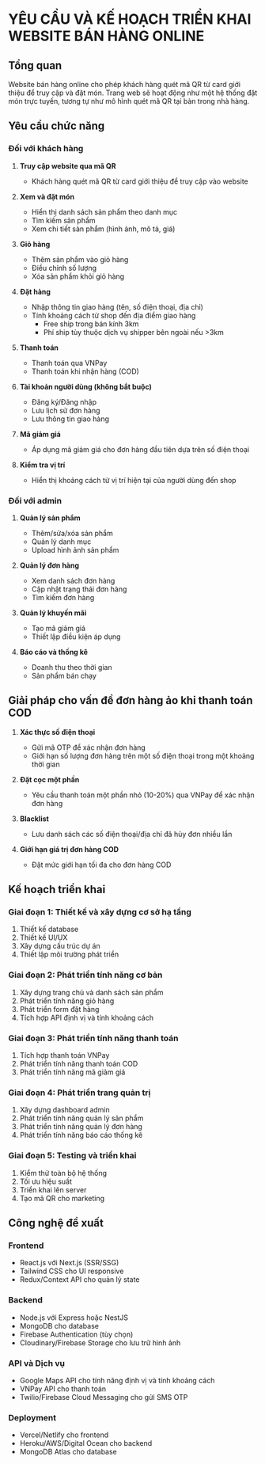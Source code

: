 # YÊU CẦU VÀ KẾ HOẠCH TRIỂN KHAI WEBSITE BÁN HÀNG ONLINE

## Tổng quan
Website bán hàng online cho phép khách hàng quét mã QR từ card giới thiệu để truy cập và đặt món. Trang web sẽ hoạt động như một hệ thống đặt món trực tuyến, tương tự như mô hình quét mã QR tại bàn trong nhà hàng.

## Yêu cầu chức năng

### Đối với khách hàng
1. **Truy cập website qua mã QR**
   - Khách hàng quét mã QR từ card giới thiệu để truy cập vào website

2. **Xem và đặt món**
   - Hiển thị danh sách sản phẩm theo danh mục
   - Tìm kiếm sản phẩm
   - Xem chi tiết sản phẩm (hình ảnh, mô tả, giá)

3. **Giỏ hàng**
   - Thêm sản phẩm vào giỏ hàng
   - Điều chỉnh số lượng
   - Xóa sản phẩm khỏi giỏ hàng

4. **Đặt hàng**
   - Nhập thông tin giao hàng (tên, số điện thoại, địa chỉ)
   - Tính khoảng cách từ shop đến địa điểm giao hàng
     - Free ship trong bán kính 3km
     - Phí ship tùy thuộc dịch vụ shipper bên ngoài nếu >3km

5. **Thanh toán**
   - Thanh toán qua VNPay
   - Thanh toán khi nhận hàng (COD)

6. **Tài khoản người dùng (không bắt buộc)**
   - Đăng ký/Đăng nhập
   - Lưu lịch sử đơn hàng
   - Lưu thông tin giao hàng

7. **Mã giảm giá**
   - Áp dụng mã giảm giá cho đơn hàng đầu tiên dựa trên số điện thoại

8. **Kiểm tra vị trí**
   - Hiển thị khoảng cách từ vị trí hiện tại của người dùng đến shop

### Đối với admin
1. **Quản lý sản phẩm**
   - Thêm/sửa/xóa sản phẩm
   - Quản lý danh mục
   - Upload hình ảnh sản phẩm

2. **Quản lý đơn hàng**
   - Xem danh sách đơn hàng
   - Cập nhật trạng thái đơn hàng
   - Tìm kiếm đơn hàng

3. **Quản lý khuyến mãi**
   - Tạo mã giảm giá
   - Thiết lập điều kiện áp dụng

4. **Báo cáo và thống kê**
   - Doanh thu theo thời gian
   - Sản phẩm bán chạy

## Giải pháp cho vấn đề đơn hàng ảo khi thanh toán COD
1. **Xác thực số điện thoại**
   - Gửi mã OTP để xác nhận đơn hàng
   - Giới hạn số lượng đơn hàng trên một số điện thoại trong một khoảng thời gian

2. **Đặt cọc một phần**
   - Yêu cầu thanh toán một phần nhỏ (10-20%) qua VNPay để xác nhận đơn hàng

3. **Blacklist**
   - Lưu danh sách các số điện thoại/địa chỉ đã hủy đơn nhiều lần

4. **Giới hạn giá trị đơn hàng COD**
   - Đặt mức giới hạn tối đa cho đơn hàng COD

## Kế hoạch triển khai

### Giai đoạn 1: Thiết kế và xây dựng cơ sở hạ tầng
1. Thiết kế database
2. Thiết kế UI/UX
3. Xây dựng cấu trúc dự án
4. Thiết lập môi trường phát triển

### Giai đoạn 2: Phát triển tính năng cơ bản
1. Xây dựng trang chủ và danh sách sản phẩm
2. Phát triển tính năng giỏ hàng
3. Phát triển form đặt hàng
4. Tích hợp API định vị và tính khoảng cách

### Giai đoạn 3: Phát triển tính năng thanh toán
1. Tích hợp thanh toán VNPay
2. Phát triển tính năng thanh toán COD
3. Phát triển tính năng mã giảm giá

### Giai đoạn 4: Phát triển trang quản trị
1. Xây dựng dashboard admin
2. Phát triển tính năng quản lý sản phẩm
3. Phát triển tính năng quản lý đơn hàng
4. Phát triển tính năng báo cáo thống kê

### Giai đoạn 5: Testing và triển khai
1. Kiểm thử toàn bộ hệ thống
2. Tối ưu hiệu suất
3. Triển khai lên server
4. Tạo mã QR cho marketing

## Công nghệ đề xuất

### Frontend
- React.js với Next.js (SSR/SSG)
- Tailwind CSS cho UI responsive
- Redux/Context API cho quản lý state

### Backend
- Node.js với Express hoặc NestJS
- MongoDB cho database
- Firebase Authentication (tùy chọn)
- Cloudinary/Firebase Storage cho lưu trữ hình ảnh

### API và Dịch vụ
- Google Maps API cho tính năng định vị và tính khoảng cách
- VNPay API cho thanh toán
- Twilio/Firebase Cloud Messaging cho gửi SMS OTP

### Deployment
- Vercel/Netlify cho frontend
- Heroku/AWS/Digital Ocean cho backend
- MongoDB Atlas cho database 